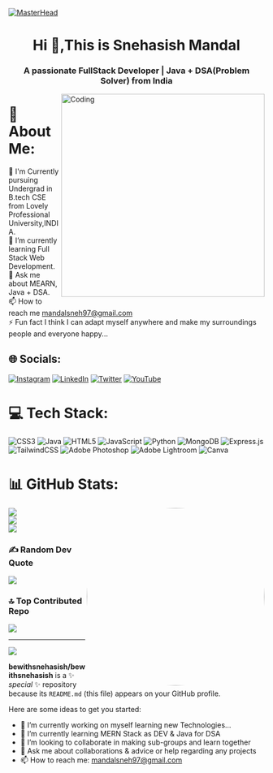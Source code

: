 [![MasterHead](https://camo.githubusercontent.com/4fa9a5bdefafee7e59ad2086429306dfc0c902d0db4d2d1fdfb534b1767d9f62/68747470733a2f2f646576656c6f706572732e67697068792e636f6d2f6272616e63682f6d61737465722f7374617469632f6170692d35313264333663303936363236383237313731303861333862626235633537642e676966)](https://bewithsnehasish.github.io/My-Portfolio.github.io/)
<h1 align="center">Hi 👋,This is Snehasish Mandal</h1>
<h3 align="center">A passionate FullStack Developer | Java + DSA(Problem Solver) from India</h3>
<img align="right" width="400" alt="Coding" src="https://shorturl.at/eopMX">

# 💫 About Me:
🔭 I'm Currently pursuing Undergrad in B.tech CSE from Lovely Professional University,INDIA.<br>🌱 I’m currently learning Full Stack Web Development.<br>💬 Ask me about MEARN, Java + DSA.<br>📫 How to reach me mandalsneh97@gmail.com<br>⚡ Fun fact I think I can adapt myself anywhere and make my surroundings people and everyone happy...


## 🌐 Socials:
[![Instagram](https://img.shields.io/badge/Instagram-%23E4405F.svg?logo=Instagram&logoColor=white)](https://instagram.com/bewithsnehasish) [![LinkedIn](https://img.shields.io/badge/LinkedIn-%230077B5.svg?logo=linkedin&logoColor=white)](https://linkedin.com/in/snehasish-mandal-) [![Twitter](https://img.shields.io/badge/Twitter-%231DA1F2.svg?logo=Twitter&logoColor=white)](https://twitter.com/bewithsnehasish) [![YouTube](https://img.shields.io/badge/YouTube-%23FF0000.svg?logo=YouTube&logoColor=white)](https://youtube.com/@bewithsnehasish) 

# 💻 Tech Stack:
![CSS3](https://img.shields.io/badge/css3-%231572B6.svg?style=flat&logo=css3&logoColor=white) ![Java](https://img.shields.io/badge/java-%23ED8B00.svg?style=flat&logo=java&logoColor=white) ![HTML5](https://img.shields.io/badge/html5-%23E34F26.svg?style=flat&logo=html5&logoColor=white) ![JavaScript](https://img.shields.io/badge/javascript-%23323330.svg?style=flat&logo=javascript&logoColor=%23F7DF1E) ![Python](https://img.shields.io/badge/python-3670A0?style=flat&logo=python&logoColor=ffdd54) ![MongoDB](https://img.shields.io/badge/MongoDB-%234ea94b.svg?style=flat&logo=mongodb&logoColor=white) ![Express.js](https://img.shields.io/badge/express.js-%23404d59.svg?style=flat&logo=express&logoColor=%2361DAFB) ![TailwindCSS](https://img.shields.io/badge/tailwindcss-%2338B2AC.svg?style=flat&logo=tailwind-css&logoColor=white) ![Adobe Photoshop](https://img.shields.io/badge/adobephotoshop-%2331A8FF.svg?style=flat&logo=adobephotoshop&logoColor=white) ![Adobe Lightroom](https://img.shields.io/badge/Adobe%20Lightroom-31A8FF.svg?style=flat&logo=Adobe%20Lightroom&logoColor=white) ![Canva](https://img.shields.io/badge/Canva-%2300C4CC.svg?style=flat&logo=Canva&logoColor=white)
# 📊 GitHub Stats:
<img align="right" width="350" alt="Coding" style="border-radius:50%" src="https://shorturl.at/vxJMX">

![](https://github-readme-stats.vercel.app/api?username=bewithsnehasish&theme=highcontrast&hide_border=false&include_all_commits=false&count_private=false)<br/>
![](https://github-readme-streak-stats.herokuapp.com/?user=bewithsnehasish&theme=highcontrast&hide_border=false)<br/>
![](https://github-readme-stats.vercel.app/api/top-langs/?username=bewithsnehasish&theme=highcontrast&hide_border=false&include_all_commits=false&count_private=false&layout=compact)

### ✍️ Random Dev Quote
![](https://quotes-github-readme.vercel.app/api?type=horizontal&theme=tokyonight)

### 🔝 Top Contributed Repo
![](https://github-contributor-stats.vercel.app/api?username=bewithsnehasish&limit=5&theme=algolia&combine_all_yearly_contributions=true)

---
[![](https://visitcount.itsvg.in/api?id=bewithsnehasish&icon=7&color=7)](https://visitcount.itsvg.in)


**bewithsnehasish/bewithsnehasish** is a ✨ _special_ ✨ repository because its `README.md` (this file) appears on your GitHub profile.

Here are some ideas to get you started:

- 🔭 I’m currently working on myself learning new Technologies...
- 🌱 I’m currently learning MERN Stack as DEV & Java for DSA
- 👯 I’m looking to collaborate in making sub-groups and learn together
- 💬 Ask me about collaborations & advice or help regarding any projects
- 📫 How to reach me: mandalsneh97@gmail.com
<!--
- 🤔 I’m looking for help with ...
- 😄 Pronouns: ...
- ⚡ Fun fact: ...
--!>
